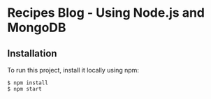 # Recipes Blog - Using Node.js and MongoDB

## Installation
To run this project, install it locally using npm:

```
$ npm install
$ npm start
```
